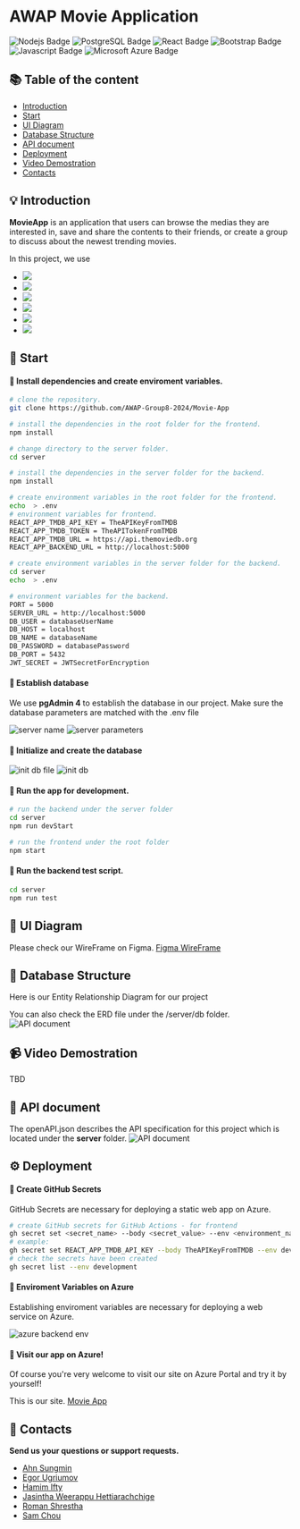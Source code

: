 # AWAP Movie Application

<p>
  
<img alt="Nodejs Badge" longdesc="Nodejs Badge" src="https://img.shields.io/badge/Node%20js-3c873a?style=for-the-badge&logo=nodedotjs&logoColor=white" />

<img alt="PostgreSQL Badge" longdesc="PostgreSQL Badge" src="https://img.shields.io/badge/PostgreSQL-316192?style=for-the-badge&logo=postgresql&logoColor=white" />

<img alt="React Badge" longdesc="React Badge" src="https://img.shields.io/badge/React-303030?style=for-the-badge&logo=react&logoColor=61DAFB" />

<img alt="Bootstrap Badge" longdesc="Bootstrap Badge" src="https://img.shields.io/badge/Bootstrap-563D7C?style=for-the-badge&logo=bootstrap&logoColor=white" />

<img alt="Javascript Badge" longdesc="Javascript Badge" src="https://img.shields.io/badge/JavaScript-323330?style=for-the-badge&logo=javascript&logoColor=F7DF1E" />

<img alt="Microsoft Azure Badge" longdesc="microsoft azure Badge" src="https://img.shields.io/badge/microsoft%20azure-008ad7?style=for-the-badge&logo=microsoft-azure&logoColor=white" />

</p>

## :books: Table of the content

- [Introduction](#bulb-introduction)
- [Start](#rocket-start)
- [UI Diagram](#art-ui-diagram)
- [Database Structure](#floppy_disk-database-structure)
- [API document](#page_with_curl-api-document)
- [Deployment](#gear-deployment)
- [Video Demostration](#video_camera-video-demostration)
- [Contacts](#email-contacts)

## :bulb: Introduction

**MovieApp** is an application that users can browse the medias they are interested in, save and share the contents to their friends, or create a group to discuss about the newest trending movies.

In this project, we use

- <img src="https://img.shields.io/badge/Backend-Node.js-3c873a">
- <img src="https://img.shields.io/badge/Database-PostgreSQL-316192">
- <img src="https://img.shields.io/badge/Frontend-React-303030">
- <img src="https://img.shields.io/badge/Style and Layout-Bootstrap-563D7C">
- <img src="https://img.shields.io/badge/CI/CD-GitHub Actions-303030">
- <img src="https://img.shields.io/badge/Deployment-Azure Portal-008ad7">

## :rocket: Start

#### :wrench: Install dependencies and create enviroment variables.

```sh
# clone the repository.
git clone https://github.com/AWAP-Group8-2024/Movie-App

# install the dependencies in the root folder for the frontend.
npm install

# change directory to the server folder.
cd server

# install the dependencies in the server folder for the backend.
npm install

# create environment variables in the root folder for the frontend.
echo  > .env
# environment variables for frontend.
REACT_APP_TMDB_API_KEY = TheAPIKeyFromTMDB
REACT_APP_TMDB_TOKEN = TheAPITokenFromTMDB
REACT_APP_TMDB_URL = https://api.themoviedb.org
REACT_APP_BACKEND_URL = http://localhost:5000

# create environment variables in the server folder for the backend.
cd server
echo  > .env

# environment variables for the backend.
PORT = 5000
SERVER_URL = http://localhost:5000
DB_USER = databaseUserName
DB_HOST = localhost
DB_NAME = databaseName
DB_PASSWORD = databasePassword
DB_PORT = 5432
JWT_SECRET = JWTSecretForEncryption
```

#### :wrench: Establish database

We use **pgAdmin 4** to establish the database in our project.
Make sure the database parameters are matched with the .env file

![server name](/public/photo/db-1.png)
![server parameters](/public/photo/db-2.png)

#### :wrench: Initialize and create the database

![init db file](/public/photo/init-db-1.png)
![init db](/public/photo/init-db-2.png)

#### :wrench: Run the app for development.

```sh
# run the backend under the server folder
cd server
npm run devStart

# run the frontend under the root folder
npm start
```

#### :wrench: Run the backend test script.

```sh
cd server
npm run test

```

## :art: UI Diagram

Please check our WireFrame on Figma.
[Figma WireFrame](https://www.figma.com/design/fEHWvlf1j29CWxDRgzVSWy/MovieApp?node-id=0-1&node-type=canvas)

## :floppy_disk: Database Structure

Here is our Entity Relationship Diagram for our project

You can also check the ERD file under the /server/db folder.
![API document](/public/photo/ERD_diagram.jpg)

## :video_camera: Video Demostration

TBD

## :page_with_curl: API document

The openAPI.json describes the API specification for this project which is located under the **server** folder.
![API document](/public/photo/API-document.png)

## :gear: Deployment

#### :wrench: Create GitHub Secrets

GitHub Secrets are necessary for deploying a static web app on Azure.

```sh
# create GitHub secrets for GitHub Actions - for frontend
gh secret set <secret_name> --body <secret_value> --env <environment_name>
# example:
gh secret set REACT_APP_TMDB_API_KEY --body TheAPIKeyFromTMDB --env development
# check the secrets have been created
gh secret list --env development
```

#### :wrench: Enviroment Variables on Azure

Establishing enviroment variables are necessary for deploying a web service on Azure.

![azure backend env](/public/photo/azureEnv.png)

#### :tada: Visit our app on Azure!

Of course you're very welcome to visit our site on Azure Portal and try it by yourself!

This is our site. [Movie App](https://mango-rock-0b5b48e10.5.azurestaticapps.net/)

## :email: Contacts

**Send us your questions or support requests.**

- [Ahn Sungmin](mailto:asungmin24@students.oamk.fi)
- [Egor Ugriumov](mailto:t3ugeg00@students.oamk.fi)
- [Hamim Ifty](mailto:hifty24@students.oamk.fi)
- [Jasintha Weerappu Hettiarachchige](mailto:t3weja00@students.oamk.fi)
- [Roman Shrestha](mailto:t3shro00@students.oamk.fi)
- [Sam Chou](mailto:t3chsa01@students.oamk.fi)
